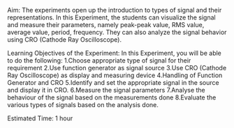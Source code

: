 Aim:
	The experiments open up the introduction to types of signal and their representations.
	In this Experiment, the students can visualize the signal and measure their parameters, namely peak-peak value, RMS value, average value, period, frequency. They can also analyze the signal behavior using CRO (Cathode Ray Oscilloscope).

Learning Objectives of the Experiment:
In this Experiment, you will be able to do the following:
	1.Choose appropriate type of signal for their requirement
	2.Use function generator as signal source
	3.Use CRO (Cathode Ray Oscilloscope) as display and measuring device
	4.Handling of Function Generator and CRO
	5.Identify and set the appropriate signal in the source and display it in CRO. 
	6.Measure the signal parameters
	7.Analyse the behaviour of the signal based on the measurements done
	8.Evaluate the various types of signals based on the analysis done.

Estimated Time: 1 hour